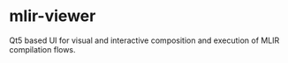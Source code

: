 # mlir-viewer

Qt5 based UI for visual and interactive composition and execution of MLIR compilation flows.
